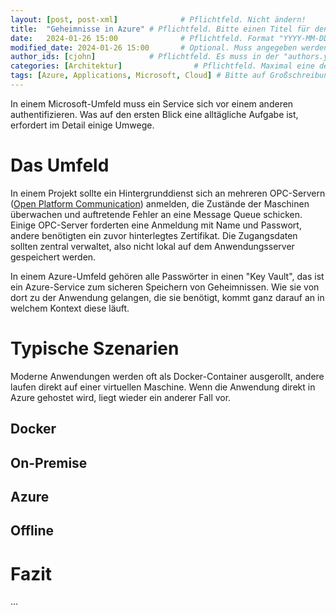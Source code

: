 ```yaml
---
layout: [post, post-xml]              # Pflichtfeld. Nicht ändern!
title:  "Geheimnisse in Azure" # Pflichtfeld. Bitte einen Titel für den Blog Post angeben.
date:   2024-01-26 15:00              # Pflichtfeld. Format "YYYY-MM-DD HH:MM". Muss für Veröffentlichung in der Vergangenheit liegen. (Für Preview egal)
modified_date: 2024-01-26 15:00       # Optional. Muss angegeben werden, wenn eine bestehende Datei geändert wird.
author_ids: [cjohn]            # Pflichtfeld. Es muss in der "authors.yml" einen Eintrag mit diesen Namen geben.
categories: [Architektur]                # Pflichtfeld. Maximal eine der angegebenen Kategorien verwenden.
tags: [Azure, Applications, Microsoft, Cloud] # Bitte auf Großschreibung achten.
---
```


In einem Microsoft-Umfeld muss ein Service sich vor einem anderen authentifizieren.
Was auf den ersten Blick eine alltägliche Aufgabe ist, erfordert im Detail einige Umwege.

# Das Umfeld

In einem Projekt sollte ein Hintergrunddienst sich an mehreren OPC-Servern ([Open Platform Communication](2023-09-08-open-platform-communication.md)) anmelden, die Zustände der Maschinen überwachen und auftretende Fehler an eine Message Queue schicken.
Einige OPC-Server forderten eine Anmeldung mit Name und Passwort, andere benötigten ein zuvor hinterlegtes Zertifikat.
Die Zugangsdaten sollten zentral verwaltet, also nicht lokal auf dem Anwendungsserver gespeichert werden.

In einem Azure-Umfeld gehören alle Passwörter in einen "Key Vault", das ist ein Azure-Service zum sicheren Speichern von Geheimnissen.
Wie sie von dort zu der Anwendung gelangen, die sie benötigt, kommt ganz darauf an in welchem Kontext diese läuft.

# Typische Szenarien

Moderne Anwendungen werden oft als Docker-Container ausgerollt, andere laufen direkt auf einer virtuellen Maschine.
Wenn die Anwendung direkt in Azure gehostet wird, liegt wieder ein anderer Fall vor.

## Docker

## On-Premise

## Azure

## Offline



# Fazit

...
